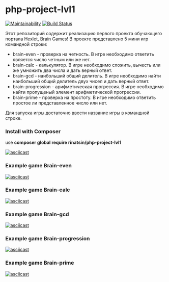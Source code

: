 # php-project-lvl1

[![Maintainability](https://api.codeclimate.com/v1/badges/f7e3b5ab080fbe0282be/maintainability)](https://codeclimate.com/github/Rinatsin/php-project-lvl1/maintainability)
[![Build Status](https://travis-ci.org/Rinatsin/php-project-lvl1.svg?branch=master)](https://travis-ci.org/Rinatsin/php-project-lvl1)

Этот репозиторий содержит реализацию первого проекта обучающего портала Hexlet, Brain Games! В проекте представлено 5 мини игр командной строки:
* brain-even  -  проверка на четность. В игре необходимо ответить является число четным или же нет.
* brain-calc  -  калькулятор. В игре необходимо сложить, вычесть или же умножить два числа и дать верный ответ.
* brain-gcd  -  наибольший общий делитель. В игре необходимо найти наибольший общий делитель двух чисел и дать верный ответ.
* brain-progression  -  арифметическая прогрессия. В игре необходимо найти пропущеный элемент арифметической прогрессии.
* brain-prime  -  проверка на простоту. В игре необходимо ответить простое ли представленное число или нет.

Для запуска игры достаточно ввести название игры в командной строке.

### Install with Composer

use **composer global require rinatsin/php-project-lvl1**

[![asciicast](https://asciinema.org/a/voaPVlp67S0wGEbj3K65oTd0p.svg)](https://asciinema.org/a/voaPVlp67S0wGEbj3K65oTd0p)

### Example game Brain-even

[![asciicast](https://asciinema.org/a/269724.svg)](https://asciinema.org/a/269724)

### Example game Brain-calc

[![asciicast](https://asciinema.org/a/yXQPphEp860EQq1WpCcfc9DNv.svg)](https://asciinema.org/a/yXQPphEp860EQq1WpCcfc9DNv)

### Example game Brain-gcd

[![asciicast](https://asciinema.org/a/kucmK05mqRDx7IboD6imHzMA2.svg)](https://asciinema.org/a/kucmK05mqRDx7IboD6imHzMA2)

### Example game Brain-progression

[![asciicast](https://asciinema.org/a/t1NyvcQycmuSpdtRHRthjIWzE.svg)](https://asciinema.org/a/t1NyvcQycmuSpdtRHRthjIWzE)

### Example game Brain-prime

[![asciicast](https://asciinema.org/a/oSbGEVTQJQ3pNvZlyax6EZWOq.svg)](https://asciinema.org/a/oSbGEVTQJQ3pNvZlyax6EZWOq)
